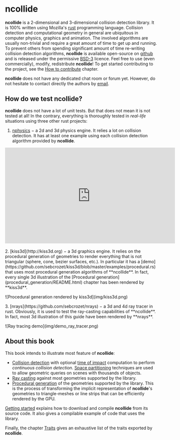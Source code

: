 # ncollide
**ncollide** is a 2-dimensional and 3-dimensional collision detection library.
It is 100% written using Mozilla's [rust](rust-lang.org) programming language.
Collision detection and computational geometry in general are ubiquitous in
computer physics, graphics and animation. The involved algorithms are usually
non-trivial and require a great amount of time to get up and running.
To prevent others from spending significant amount of time re-writing collision
detection algorithms, **ncollide** is available open-source on
[github](http://github.com/sebcrozet/ncollide) and is released under the
permissive [BSD-3](http://opensource.org/licenses/BSD-3-Clause) licence. Feel
free to use (even commercially), modify, redistribute **ncollide**! To get
started contributing to the project, see the [How to
contribute](how_to_contribute/README.html) chapter.

**ncollide** does not have any dedicated chat room or forum yet. However, do
not hesitate to contact directly the authors by
[email](mailto:developer@crozet.re).

## How do we test ncollide?
**ncollide** does not have a lot of unit tests. But that does not mean it is
not tested at all! In the contrary, everything is thoroughly tested in
_real-life_ situations using three other rust projects:
1. [nphysics](http://nphysics-dev.org) − a 2d and 3d physics engine. It relies
   a lot on collision detection. It has at least one example using each
   collision detection algorithm provided by **ncollide**.
<p>
<center>
<iframe width="560" height="315" src="http://www.youtube.com/embed/CANjXZ5rocI" frameborder="0" allowfullscreen></iframe>
</center>
</p>
2. [kiss3d](http://kiss3d.org) − a 3d graphics engine. It relies on the
   procedural generation of geometries to render everything that is not
   triangular (sphere, cone, bezier surfaces, etc.). In particular it has a
   [demo](https://github.com/sebcrozet/kiss3d/blob/master/examples/procedural.rs)
   that uses most procedural generation algorithms of **ncollide**. In fact,
   every single 3d illustration of the [Procedural
   generation](procedural_generation/README.html) chapter has been rendered by
   **kiss3d**.
<p>
![Procedural generation rendered by kiss3d](img/kiss3d.png)
</p>
<p>
3. [nrays](https://github.com/sebcrozet/nrays) − a 3d and 4d ray tracer in
   rust. Obviously, it is used to test the ray-casting capabilities of
   **ncollide**. In fact, most 3d illustration of this guide have been rendered
   by **nrays**.
</p>
<p>
![Ray tracing demo](img/demo_ray_tracer.png)
</p>

## About this book
This book intends to illustrate most feature of **ncollide**:
* [Collision detection](collision_detection/README.html) with optional [time of
  impact](collision_detection/time_of_impact.html) computation to perform
  _continuous collision detection_. [Space
  partitioning](collision_detection/broad_phase.html) techniques are used to
  allow geometric queries on scenes with thousands of objects.
* [Ray casting](ray_casting/README.html) against most geometries supported by
  the library.
* [Procedural generation](procedural_generation/README.html) of the geometries
  supported by the library. This is the process of transforming the implicit
  representation of **ncollide**'s geometries to triangle-meshes or line strips
  that can be efficiently rendered by the GPU.

[Getting started](getting_started/README.md) explains how to download and
compile **ncollide** from its source code. It also gives a compilable example
of code that uses the library.

Finally, the chapter [Traits](traits/README.md) gives an exhaustive list of the traits
exported by **ncollide**.
